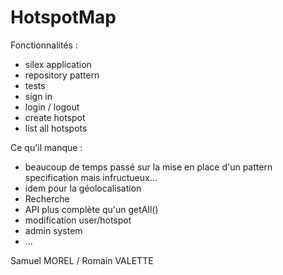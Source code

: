 HotspotMap
==========

Fonctionnalités :
- silex application
- repository pattern
- tests
- sign in
- login / logout
- create hotspot
- list all hotspots

Ce qu'il manque :
- beaucoup de temps passé sur la mise en place d'un pattern specification mais infructueux...
- idem pour la géolocalisation
- Recherche
- API plus complète qu'un getAll()
- modification user/hotspot
- admin system
- ...

Samuel MOREL / Romain VALETTE
